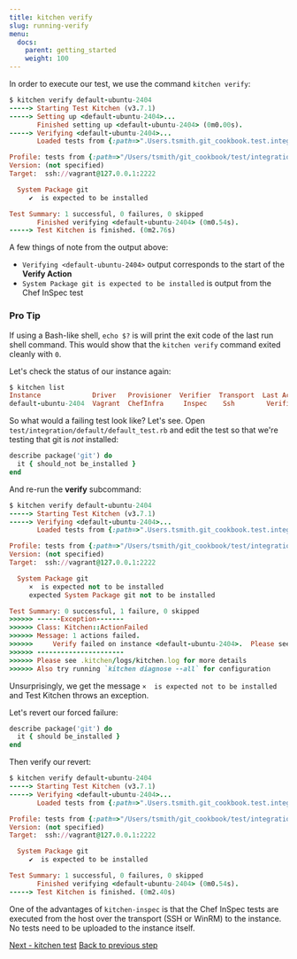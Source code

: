 ```yaml
---
title: kitchen verify
slug: running-verify
menu:
  docs:
    parent: getting_started
    weight: 100
---
```


In order to execute our test, we use the command `kitchen verify`:

```ruby
$ kitchen verify default-ubuntu-2404
-----> Starting Test Kitchen (v3.7.1)
-----> Setting up <default-ubuntu-2404>...
       Finished setting up <default-ubuntu-2404> (0m0.00s).
-----> Verifying <default-ubuntu-2404>...
       Loaded tests from {:path=>".Users.tsmith.git_cookbook.test.integration.default"}

Profile: tests from {:path=>"/Users/tsmith/git_cookbook/test/integration/default"} (tests from {:path=>".Users.tsmith.git_cookbook.test.integration.default"})
Version: (not specified)
Target:  ssh://vagrant@127.0.0.1:2222

  System Package git
     ✔  is expected to be installed

Test Summary: 1 successful, 0 failures, 0 skipped
       Finished verifying <default-ubuntu-2404> (0m0.54s).
-----> Test Kitchen is finished. (0m2.76s)
```

A few things of note from the output above:

* `Verifying <default-ubuntu-2404>` output corresponds to the start of the **Verify Action**
* `System Package git is expected to be installed` is output from the Chef InSpec test

<div class="callout">
<h3 class="callout--title">Pro Tip</h3>
If using a Bash-like shell, <code>echo $?</code> is will print the exit code of the last run shell command. This would show that the <code>kitchen verify</code> command exited cleanly with <code>0</code>.
</div>

Let's check the status of our instance again:

```ruby
$ kitchen list
Instance             Driver   Provisioner  Verifier  Transport  Last Action  Last Error
default-ubuntu-2404  Vagrant  ChefInfra     Inspec    Ssh        Verified     <None>
```

So what would a failing test look like? Let's see. Open `test/integration/default/default_test.rb` and edit the test so that we're testing that git is _not_ installed:

```ruby
describe package('git') do
  it { should_not be_installed }
end
```

And re-run the **verify** subcommand:

```ruby
$ kitchen verify default-ubuntu-2404
-----> Starting Test Kitchen (v3.7.1)
-----> Verifying <default-ubuntu-2404>...
       Loaded tests from {:path=>".Users.tsmith.git_cookbook.test.integration.default"}

Profile: tests from {:path=>"/Users/tsmith/git_cookbook/test/integration/default"} (tests from {:path=>".Users.tsmith.git_cookbook.test.integration.default"})
Version: (not specified)
Target:  ssh://vagrant@127.0.0.1:2222

  System Package git
     ×  is expected not to be installed
     expected System Package git not to be installed

Test Summary: 0 successful, 1 failure, 0 skipped
>>>>>> ------Exception-------
>>>>>> Class: Kitchen::ActionFailed
>>>>>> Message: 1 actions failed.
>>>>>>     Verify failed on instance <default-ubuntu-2404>.  Please see .kitchen/logs/default-ubuntu-2404.log for more details
>>>>>> ----------------------
>>>>>> Please see .kitchen/logs/kitchen.log for more details
>>>>>> Also try running `kitchen diagnose --all` for configuration
```

Unsurprisingly, we get the message `×  is expected not to be installed` and Test Kitchen throws an exception.

Let's revert our forced failure:

```ruby
describe package('git') do
  it { should be_installed }
end
```

Then verify our revert:

```ruby
$ kitchen verify default-ubuntu-2404
-----> Starting Test Kitchen (v3.7.1)
-----> Verifying <default-ubuntu-2404>...
       Loaded tests from {:path=>".Users.tsmith.git_cookbook.test.integration.default"}

Profile: tests from {:path=>"/Users/tsmith/git_cookbook/test/integration/default"} (tests from {:path=>".Users.tsmith.git_cookbook.test.integration.default"})
Version: (not specified)
Target:  ssh://vagrant@127.0.0.1:2222

  System Package git
     ✔  is expected to be installed

Test Summary: 1 successful, 0 failures, 0 skipped
       Finished verifying <default-ubuntu-2404> (0m0.54s).
-----> Test Kitchen is finished. (0m2.40s)
```

One of the advantages of `kitchen-inspec` is that the Chef InSpec tests are executed from the host over the transport (SSH or WinRM) to the instance. No tests need to be uploaded to the instance itself.

<div class="sidebar--footer">
<a class="button primary-cta" href="11-running-test.md">Next - kitchen test</a>
<a class="sidebar--footer--back" href="09-writing-test.md">Back to previous step</a>
</div>
